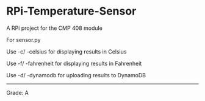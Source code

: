 # RPi-Temperature-Sensor
A RPi project for the CMP 408 module

For sensor.py

Use -c/ -celsius for displaying results in Celsius

Use -f/ -fahrenheit for displaying results in Fahrenheit

Use -d/ -dynamodb for uploading results to DynamoDB

--------

Grade: A
